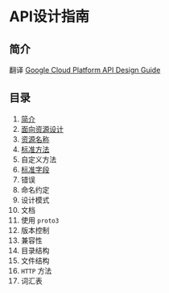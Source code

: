 # API设计指南

## 简介

翻译 [Google Cloud Platform API Design Guide](https://cloud.google.com/apis/design/)

## 目录

1. [简介](https://github.com/DeadWish/translation-api-design-guide/blob/master/src/introduction.md)
2. [面向资源设计](https://github.com/DeadWish/translation-api-design-guide/blob/master/src/resource-oriented-design.md)
3. [资源名称](https://github.com/DeadWish/translation-api-design-guide/blob/master/src/resource-names.md)
4. [标准方法](https://github.com/DeadWish/translation-api-design-guide/blob/master/src/standard-methods.md)
5. 自定义方法
6. [标准字段](https://github.com/DeadWish/translation-api-design-guide/blob/master/src/standard-fields.md)
7. 错误
8. 命名约定
9. 设计模式
10. 文档
11. 使用 `proto3`
12. 版本控制
13. 兼容性
14. 目录结构
15. 文件结构
16. `HTTP` 方法
17. 词汇表